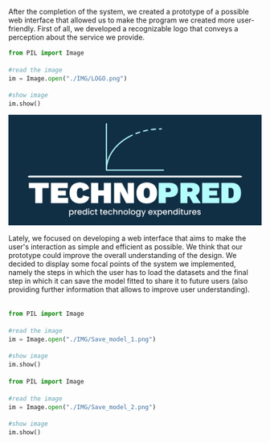 After the completion of the system, we created a prototype of a possible web interface that allowed us to make the program we created more user-friendly. First of all, we developed a recognizable logo that conveys a perception about the service we provide.
```python
from PIL import Image

#read the image
im = Image.open("./IMG/LOGO.png")

#show image
im.show()
```
![yo](./IMG/LOGO.png)

Lately,  we focused on developing a web interface that aims to make the user's interaction as simple and efficient as possible. We think that our prototype could improve the overall understanding of the design. We decided to display some focal points of the system we implemented, namely the steps in which the user has to load the datasets and the final step in which it can save the model fitted to share it to future users (also providing further information that allows to improve user understanding).

```python

from PIL import Image

#read the image
im = Image.open("./IMG/Save_model_1.png")

#show image
im.show()

from PIL import Image

#read the image
im = Image.open("./IMG/Save_model_2.png")

#show image
im.show()
```
